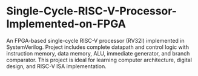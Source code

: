 # Single-Cycle-RISC-V-Processor-Implemented-on-FPGA
An FPGA-based single-cycle RISC-V processor (RV32I) implemented in SystemVerilog. Project includes complete datapath and control logic with instruction memory, data memory, ALU, immediate generator, and branch comparator. This project is ideal for learning computer architecture, digital design, and RISC-V ISA implementation.
